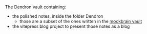 The Dendron vault containing:

- the polished notes, inside the folder Dendron
  - those are a subset of the ones written in the [mockbrain vault](https://github.com/AndreaBinelli/mockbrain)
- the vitepress blog project to present those notes as a blog
